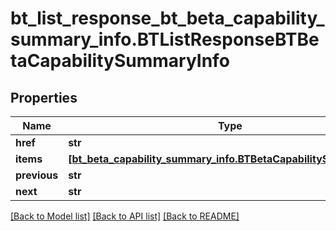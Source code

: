 # bt_list_response_bt_beta_capability_summary_info.BTListResponseBTBetaCapabilitySummaryInfo

## Properties
Name | Type | Description | Notes
------------ | ------------- | ------------- | -------------
**href** | **str** |  | [optional] 
**items** | [**[bt_beta_capability_summary_info.BTBetaCapabilitySummaryInfo]**](BTBetaCapabilitySummaryInfo.md) |  | [optional] 
**previous** | **str** |  | [optional] 
**next** | **str** |  | [optional] 

[[Back to Model list]](../README.md#documentation-for-models) [[Back to API list]](../README.md#documentation-for-api-endpoints) [[Back to README]](../README.md)


